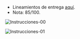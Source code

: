 - Lineamientos de entrega [aquí](https://classroom.google.com/u/0/c/NTg3NTE3ODUxMjYz/a/NTYzMDc5NTYyNDYw/details).
- Nota: 85/100.

![Instrucciones-00](/img/README-00.png)

![Instrucciones-01](/img/README-01.png)
